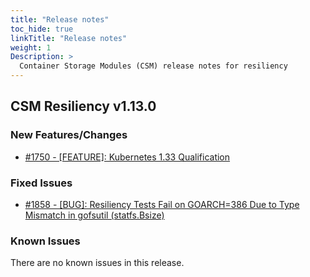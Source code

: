 ```yaml
---
title: "Release notes"
toc_hide: true
linkTitle: "Release notes"
weight: 1
Description: >
  Container Storage Modules (CSM) release notes for resiliency
---
```


## CSM Resiliency v1.13.0

### New Features/Changes

- [#1750 - [FEATURE]: Kubernetes 1.33 Qualification](https://github.com/dell/csm/issues/1750)

### Fixed Issues

- [#1858 - [BUG]: Resiliency Tests Fail on GOARCH=386 Due to Type Mismatch in gofsutil (statfs.Bsize)](https://github.com/dell/csm/issues/1858)

### Known Issues

There are no known issues in this release.
